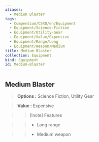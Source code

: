 ```yaml
---
aliases:
  - Medium Blaster
tags:
  - Compendium/CSRD/en/Equipment
  - Equipment/Science-Fiction
  - Equipment/Utility-Gear
  - Equipment/Value/Expensive
  - Equipment/Range/Long
  - Equipment/Weapon/Medium
title: Medium Blaster
collection: Equipment
kind: Equipment
id: Medium-Blaster
---
```

## Medium Blaster    
    
>    
> **Options :** Science Fiction, Utility Gear    
> **Value :** Expensive    
>>[!note] Features    
>> - Long range    
>> - Medium weapon
